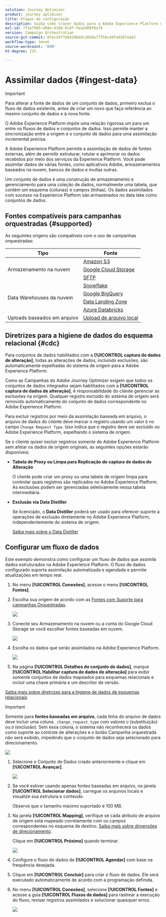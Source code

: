 ```yaml
---
solution: Journey Optimizer
product: journey optimizer
title: Etapas de configuração
description: Saiba como trazer dados para a Adobe Experience Platform de fontes compatíveis, como SFTP, armazenamento na nuvem ou bancos de dados.
exl-id: 7f1e7985-b68e-43d6-9c8f-fea2469f8af9
version: Campaign Orchestration
source-git-commit: 07ec28f7d64296bdc2020a77f50c49fa92074a83
workflow-type: tm+mt
source-wordcount: '699'
ht-degree: 21%

---
```



# Assimilar dados {#ingest-data}

>[!IMPORTANT]
>
>Para alterar a fonte de dados de um conjunto de dados, primeiro exclua o fluxo de dados existente, antes de criar um novo que faça referência ao mesmo conjunto de dados e à nova fonte.
>
>O Adobe Experience Platform impõe uma relação rigorosa um para um entre os fluxos de dados e conjuntos de dados. Isso permite manter a sincronização entre a origem e o conjunto de dados para uma assimilação incremental precisa.

A Adobe Experience Platform permite a assimilação de dados de fontes externas, além de permitir estruturar, rotular e aprimorar os dados recebidos por meio dos serviços da Experience Platform. Você pode assimilar dados de várias fontes, como aplicativos Adobe, armazenamentos baseados na nuvem, bancos de dados e muitas outras.

Um conjunto de dados é uma construção de armazenamento e gerenciamento para uma coleção de dados, normalmente uma tabela, que contém um esquema (colunas) e campos (linhas). Os dados assimilados com sucesso na Experience Platform são armazenados no data lake como conjuntos de dados.

## Fontes compatíveis para campanhas orquestradas {#supported}

As seguintes origens são compatíveis com o uso de campanhas orquestradas:

<table>
  <thead>
    <tr>
      <th>Tipo</th>
      <th>Fonte</th>
    </tr>
  </thead>
  <tbody>
    <tr>
      <td rowspan="3">Armazenamento na nuvem</td>
      <td><a href="https://experienceleague.adobe.com/en/docs/experience-platform/sources/ui-tutorials/create/cloud-storage/s3">Amazon S3</a></td>
    </tr>
    <tr>
      <td><a href="https://experienceleague.adobe.com/en/docs/experience-platform/sources/ui-tutorials/create/cloud-storage/google-cloud-storage">Google Cloud Storage</a></td>
    </tr>
    <tr>
      <td><a href="https://experienceleague.adobe.com/en/docs/experience-platform/sources/ui-tutorials/create/cloud-storage/sftp">SFTP</a></td>
    </tr>
      <td rowspan="4">Data Warehouses da nuvem</td>
      <td><a href="https://experienceleague.adobe.com/en/docs/experience-platform/sources/ui-tutorials/create/databases/snowflake">Snowflake</a></td>
    </tr>
    <tr>
      <td><a href="https://experienceleague.adobe.com/en/docs/experience-platform/sources/ui-tutorials/create/databases/bigquery">Google BigQuery</a></td>
    </tr>
    <tr>
      <td><a href="https://experienceleague.adobe.com/en/docs/experience-platform/sources/ui-tutorials/create/cloud-storage/data-landing-zone">Data Landing Zone<a></td>
    </tr>
    <tr>
      <td><a href="https://experienceleague.adobe.com/en/docs/experience-platform/sources/ui-tutorials/create/databases/databricks">Azure Databricks</a></td>
    </tr>
    <tr>
      <td rowspan="3">Uploads baseados em arquivo</td>
      <td><a href="https://experienceleague.adobe.com/en/docs/experience-platform/sources/ui-tutorials/create/local-system/local-file-upload">Upload de arquivo local<a></td>
    </tr>

</tbody>
</table>

## Diretrizes para a higiene de dados do esquema relacional {#cdc}

Para conjuntos de dados habilitados com a **[!UICONTROL captura de dados de alteração]**, todas as alterações de dados, incluindo exclusões, são automaticamente espelhadas do sistema de origem para a Adobe Experience Platform.

Como as Campanhas do Adobe Journey Optimizer exigem que todos os conjuntos de dados integrados sejam habilitados com a **[!UICONTROL captura de dados de alteração]**, é responsabilidade do cliente gerenciar as exclusões na origem. Qualquer registro excluído do sistema de origem será removido automaticamente do conjunto de dados correspondente no Adobe Experience Platform.

Para excluir registros por meio da assimilação baseada em arquivo, o arquivo de dados do cliente deve marcar o registro usando um valor `D` no campo `Change Request Type`. Isso indica que o registro deve ser excluído no Adobe Experience Platform, espelhando o sistema de origem.

Se o cliente quiser excluir registros somente do Adobe Experience Platform sem afetar os dados de origem originais, as seguintes opções estarão disponíveis:

* **Tabela de Proxy ou Limpa para Replicação de captura de dados de Alteração**

  O cliente pode criar um proxy ou uma tabela de origem limpa para controlar quais registros são replicados no Adobe Experience Platform. As exclusões podem ser gerenciadas seletivamente nessa tabela intermediária.

* **Exclusão via Data Distiller**

  Se licenciado, o **Data Distiller** poderá ser usado para oferecer suporte a operações de exclusão diretamente no Adobe Experience Platform, independentemente do sistema de origem.

  [Saiba mais sobre o Data Distiller](https://experienceleague.adobe.com/en/docs/experience-platform/query/data-distiller/overview)

## Configurar um fluxo de dados

Este exemplo demonstra como configurar um fluxo de dados que assimila dados estruturados na Adobe Experience Platform. O fluxo de dados configurado suporta assimilação automatizada e agendada e permite atualizações em tempo real.

1. No menu **[!UICONTROL Conexões]**, acesse o menu **[!UICONTROL Fontes]**.

1. Escolha sua origem de acordo com as [Fontes com Suporte para campanhas Orquestradas](#supported).

   ![](assets/admin_sources_1.png)

1. Conecte seu Armazenamento na nuvem ou a conta do Google Cloud Storage se você escolher fontes baseadas em nuvem.

   ![](assets/admin_sources_2.png)

1. Escolha os dados que serão assimilados na Adobe Experience Platform.

   ![](assets/S3_config_1.png)

1. Na página **[!UICONTROL Detalhes do conjunto de dados]**, marque **[!UICONTROL Habilitar captura de dados de alteração]** para exibir somente conjuntos de dados mapeados para esquemas relacionais e incluir uma chave primária e um descritor de versão.

[Saiba mais sobre diretrizes para a higiene de dados de esquemas relacionais](#cdc)

   >[!IMPORTANT]
   >
   > Somente para **fontes baseadas em arquivo**, cada linha do arquivo de dados deve incluir uma coluna `_change_request_type` com valores `U` (substituição) ou `D` (exclusão). Sem essa coluna, o sistema não reconhecerá os dados como suporte ao controle de alterações e o botão Campanha orquestrada não será exibido, impedindo que o conjunto de dados seja selecionado para direcionamento.

   ![](assets/S3_config_6.png)

1. Selecione o Conjunto de Dados criado anteriormente e clique em **[!UICONTROL Avançar]**.

   ![](assets/S3_config_3.png)

1. Se você estiver usando apenas fontes baseadas em arquivo, na janela **[!UICONTROL Selecionar dados]**, carregue os arquivos locais e visualize sua estrutura e conteúdo.

   Observe que o tamanho máximo suportado é 100 MB.

1. Na janela **[!UICONTROL Mapping]**, verifique se cada atributo de arquivo de origem está mapeado corretamente com os campos correspondentes no esquema de destino. [Saiba mais sobre dimensões de direcionamento](target-dimension.md).

   Clique em **[!UICONTROL Próximo]** quando terminar.

   ![](assets/S3_config_4.png)

1. Configure o fluxo de dados de **[!UICONTROL Agendar]** com base na frequência desejada.

1. Clique em **[!UICONTROL Concluir]** para criar o fluxo de dados. Ele será executado automaticamente de acordo com a programação definida.

1. No menu **[!UICONTROL Conexões]**, selecione **[!UICONTROL Fontes]** e acesse a guia **[!UICONTROL Fluxos de dados]** para rastrear a execução do fluxo, revisar registros assimilados e solucionar quaisquer erros.

   ![](assets/S3_config_5.png)


